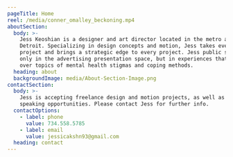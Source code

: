 ```yaml
---
pageTitle: Home
reel: /media/conner_omalley_beckoning.mp4
aboutSection:
  body: >-
    Jess Keoshian is a designer and art director located in the metro area of
    Detroit. Specializing in design concepts and motion, Jess takes every
    project and brings a strategic edge to every project. Jess public speaks not
    only in the advertising presentation space, but in experiences that span
    over topics of mental health stigmas and coping methods.
  heading: about
  backgroundImage: media/About-Section-Image.png
contactSection:
  body: >-
    Jess is accepting freelance design and motion projects, as well as public
    speaking opportunities. Please contact Jess for further info.
  contactOptions:
    - label: phone
      value: 734.558.5785
    - label: email
      value: jessicakshn93@gmail.com
  heading: contact
---
```


